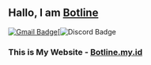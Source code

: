 ## Hallo, I am [Botline](https://Botline.my.id/)

[![Gmail Badge](https://img.shields.io/badge/-mr.botline@gmail.com-c14438?style=flat-square&logo=Gmail&logoColor=white&link=mailto:mr.botline@gmail.com)](mailto:mr.botline@gmail.com)[![Discord Badge](https://img.shields.io/badge/discord-Botline%237600-blue)

<!-- This is taken from https://github.com/maddhruv/npm-statistics -->


### This is My Website - [Botline.my.id](https://Botline.my.id)
<!---
aderfa/aderfa is a ✨ special ✨ repository because its `README.md` (this file) appears on your GitHub profile.
You can click the Preview link to take a look at your changes.
--->
